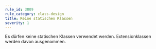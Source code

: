 ```yaml
---
rule_id: 3009
rule_category: class-design
title: Keine statischen Klassen
severity: 1
---
```

Es dürfen keine statischen Klassen verwendet werden. Extensionklassen werden davon ausgenommen.
